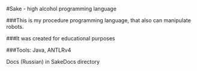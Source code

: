 #Sake - high alcohol programming language

###This is my procedure programming language, that also can manipulate robots.

###It was created for educational purposes

###Tools: Java, ANTLRv4 

Docs (Russian) in SakeDocs directory 